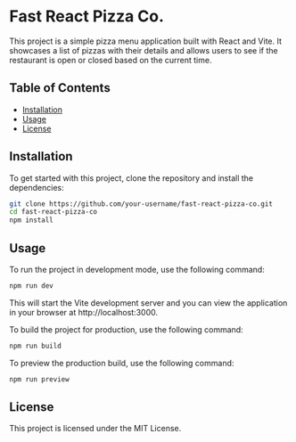 # Fast React Pizza Co.

This project is a simple pizza menu application built with React and Vite. It showcases a list of pizzas with their details and allows users to see if the restaurant is open or closed based on the current time.

## Table of Contents

- [Installation](#installation)
- [Usage](#usage)
- [License](#license)

## Installation

To get started with this project, clone the repository and install the dependencies:

```sh
git clone https://github.com/your-username/fast-react-pizza-co.git
cd fast-react-pizza-co
npm install
```

## Usage

To run the project in development mode, use the following command:

```sh
npm run dev
```

This will start the Vite development server and you can view the application in your browser at http://localhost:3000.

To build the project for production, use the following command:

```sh
npm run build
```

To preview the production build, use the following command:

```sh
npm run preview
```

## License

This project is licensed under the MIT License.
